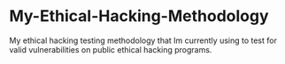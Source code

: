 # My-Ethical-Hacking-Methodology
My ethical hacking testing methodology that Im currently using to test for valid vulnerabilities on public ethical hacking programs.

